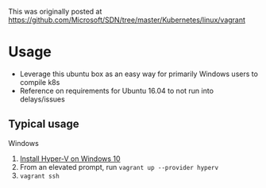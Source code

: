 This was originally posted at https://github.com/Microsoft/SDN/tree/master/Kubernetes/linux/vagrant

# Usage

- Leverage this ubuntu box as an easy way for primarily Windows users to compile k8s
- Reference on requirements for Ubuntu 16.04 to not run into delays/issues

## Typical usage

Windows


1. [Install Hyper-V on Windows 10](https://docs.microsoft.com/en-us/virtualization/hyper-v-on-windows/quick-start/enable-hyper-v)
2. From an elevated prompt, run `vagrant up --provider hyperv`
3. `vagrant ssh`